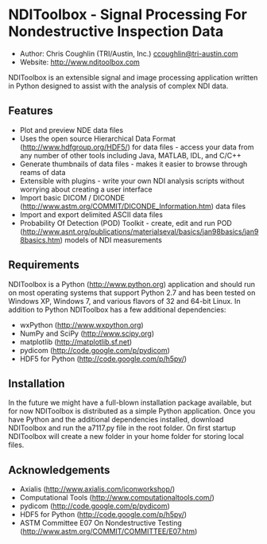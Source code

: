 NDIToolbox - Signal Processing For Nondestructive Inspection Data
=================================================================

* Author:	Chris Coughlin (TRI/Austin, Inc.) <ccoughlin@tri-austin.com>
* Website:  <http://www.nditoolbox.com>

NDIToolbox is an extensible signal and image processing application written in Python designed to assist with the analysis of complex NDI data.

Features
----------
* Plot and preview NDE data files
* Uses the open source Hierarchical Data Format (<http://www.hdfgroup.org/HDF5/>) for data files - access your data from any number of other tools including Java, MATLAB, IDL, and C/C++
* Generate thumbnails of data files - makes it easier to browse through reams of data
* Extensible with plugins - write your own NDI analysis scripts without worrying about creating a user interface
* Import basic DICOM / DICONDE (<http://www.astm.org/COMMIT/DICONDE_Information.htm>) data files
* Import and export delimited ASCII data files
* Probability Of Detection (POD) Toolkit - create, edit and run POD (<http://www.asnt.org/publications/materialseval/basics/jan98basics/jan98basics.htm>) models of NDI measurements

Requirements
----------------
NDIToolbox is a Python (<http://www.python.org>) application and should run on most operating systems that support Python 2.7 and has been tested on Windows XP, Windows 7, and various flavors of 32 and 64-bit Linux.  In addition to Python NDIToolbox has a few additional dependencies:

* wxPython (<http://www.wxpython.org>)
* NumPy and SciPy (<http://www.scipy.org>)
* matplotlib (<http://matplotlib.sf.net>)
* pydicom (<http://code.google.com/p/pydicom>)
* HDF5 for Python (<http://code.google.com/p/h5py/>)

Installation
-------------
In the future we might have a full-blown installation package available, but for now NDIToolbox is distributed as a simple Python application.  Once you have Python and the additional dependencies installed, download NDIToolbox and run the a7117.py file in the root folder.  On first startup NDIToolbox will create a new folder in your home folder for storing local files.

Acknowledgements
----------------------
* Axialis (<http://www.axialis.com/iconworkshop/>)
* Computational Tools (<http://www.computationaltools.com/>)
* pydicom (<http://code.google.com/p/pydicom>)
* HDF5 for Python (<http://code.google.com/p/h5py/>)
* ASTM Committee E07 On Nondestructive Testing (<http://www.astm.org/COMMIT/COMMITTEE/E07.htm>)